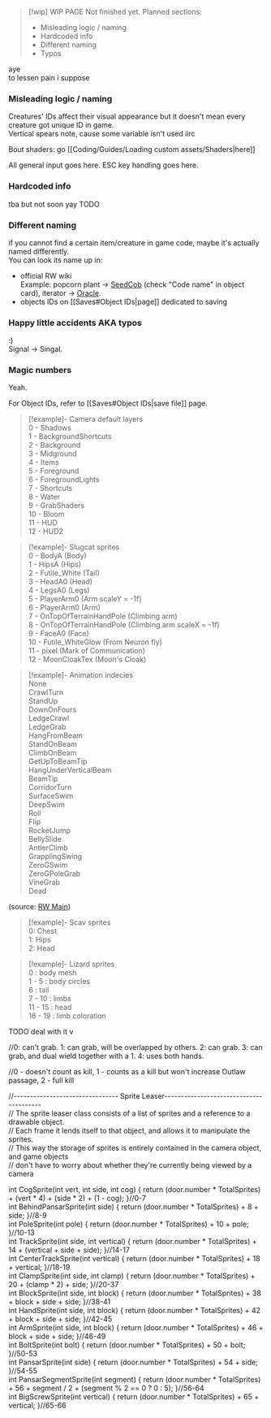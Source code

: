 >[!wip] WIP PAGE
> Not finished yet. Planned sections:
> - Misleading logic / naming
> - Hardcoded info
> - Different naming
> - Typos

aye  
to lessen pain i suppose
### Misleading logic / naming
Creatures' IDs affect their visual appearance but it doesn't mean every creature got unique ID in game.  
Vertical spears note, cause some variable isn't used iirc

Bout shaders: go [[Coding/Guides/Loading custom assets/Shaders|here]]

All general input goes here. ESC key handling goes here.
### Hardcoded info
tba but not soon yay TODO

### Different naming
if you cannot find a certain item/creature in game code, maybe it's actually named differently.  
You can look its name up in:
- official RW wiki  
	Example: popcorn plant -> [SeedCob](https://rainworld.miraheze.org/wiki/Popcorn_Plant) (check "Code name" in object card), iterator -> [Oracle](https://rainworld.miraheze.org/wiki/Iterator#Trivia).
- objects IDs on [[Saves#Object IDs|page]] dedicated to saving

### Happy little accidents AKA typos
:)  
Signal -> Singal. 

### Magic numbers  
Yeah.

For Object IDs, refer to [[Saves#Object IDs|save file]] page.

> [!example]- Camera default layers  
> 0 - Shadows  
> 1 - BackgroundShortcuts  
> 2 - Background  
> 3 - Midground  
> 4 - Items  
> 5 - Foreground  
> 6 - ForegroundLights  
> 7 - Shortcuts  
> 8 - Water  
> 9 - GrabShaders  
> 10 - Bloom  
> 11 - HUD  
> 12 - HUD2

> [!example]- Slugcat sprites  
> 0 - BodyA (Body)  
> 1 - HipsA (Hips)  
> 2 - Futile_White (Tail)  
> 3 - HeadA0 (Head)  
> 4 - LegsA0 (Legs)  
> 5 - PlayerArm0 (Arm scaleY = -1f)  
> 6 - PlayerArm0 (Arm)  
> 7 - OnTopOfTerrainHandPole (Climbing arm)  
> 8 - OnTopOfTerrainHandPole (Climbing arm scaleX = -1f)  
> 9 - FaceA0 (Face)  
> 10 - Futile_WhiteGlow (From Neuron fly)  
> 11 - pixel (Mark of Communication)  
> 12 - MoonCloakTex (Moon's Cloak)  
> 

> [!example]- Animation indecies  
> None  
> CrawlTurn  
> StandUp  
> DownOnFours  
> LedgeCrawl  
> LedgeGrab  
> HangFromBeam  
> StandOnBeam  
> ClimbOnBeam  
> GetUpToBeamTip  
> HangUnderVerticalBeam  
> BeamTip  
> CorridorTurn  
> SurfaceSwim  
> DeepSwim  
> Roll  
> Flip  
> RocketJump  
> BellySlide  
> AntlerClimb  
> GrapplingSwing  
> ZeroGSwim  
> ZeroGPoleGrab  
> VineGrab  
> Dead 

(source: [RW Main](https://discord.com/channels/291184728944410624/305139167300550666/1200692551439626281))

  
> [!example]- Scav sprites  
> 0: Chest  
> 1: Hips  
> 2: Head

> [!example]- Lizard sprites  
> 0 : body mesh  
> 1 - 5 : body circles  
> 6 : tail  
> 7 - 10 : limbs  
> 11 - 15 : head  
> 16 - 19 : limb coloration

TODO deal with it v

//0: can't grab. 1: can grab, will be overlapped by others. 2: can grab. 3: can grab, and dual wield together with a 1. 4: uses both hands.

//0 - doesn't count as kill, 1 - counts as a kill but won't increase Outlaw passage, 2 - full kill

//-------------------------------- Sprite Leaser----------------------------------------  
// The sprite leaser class consists of a list of sprites and a reference to a drawable object.  
// Each frame it lends itself to that object, and allows it to manipulate the sprites.   
// This way the storage of sprites is entirely contained in the camera object, and game objects  
// don't have to worry about whether they're currently being viewed by a camera

int CogSprite(int vert, int side, int cog) { return (door.number * TotalSprites) + (vert * 4) + (side * 2) + (1 - cog); }//0-7  
int BehindPansarSprite(int side) { return (door.number * TotalSprites) + 8 + side; }//8-9  
int PoleSprite(int pole) { return (door.number * TotalSprites) + 10 + pole; }//10-13  
int TrackSprite(int side, int vertical) { return (door.number * TotalSprites) + 14 + (vertical + side + side); }//14-17  
int CenterTrackSprite(int vertical) { return (door.number * TotalSprites) + 18 + vertical; }//18-19  
int ClampSprite(int side, int clamp) { return (door.number * TotalSprites) + 20 + (clamp * 2) + side; }//20-37  
int BlockSprite(int side, int block) { return (door.number * TotalSprites) + 38 + block + side + side; }//38-41  
int HandSprite(int side, int block) { return (door.number * TotalSprites) + 42 + block + side + side; }//42-45  
int ArmSprite(int side, int block) { return (door.number * TotalSprites) + 46 + block + side + side; }//46-49  
int BoltSprite(int bolt) { return (door.number * TotalSprites) + 50 + bolt; }//50-53  
int PansarSprite(int side) { return (door.number * TotalSprites) + 54 + side; }//54-55  
int PansarSegmentSprite(int segment) { return (door.number * TotalSprites) + 56 + segment / 2 + (segment % 2 == 0 ? 0 : 5); }//56-64  
int BigScrewSprite(int vertical) { return (door.number * TotalSprites) + 65 + vertical; }//65-66  


